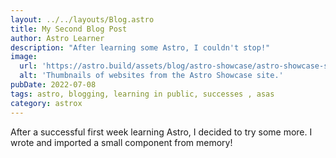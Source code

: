 ```yaml
---
layout: ../../layouts/Blog.astro
title: My Second Blog Post
author: Astro Learner
description: "After learning some Astro, I couldn't stop!"
image:
  url: 'https://astro.build/assets/blog/astro-showcase/astro-showcase-screenshot.jpg'
  alt: 'Thumbnails of websites from the Astro Showcase site.'
pubDate: 2022-07-08
tags: astro, blogging, learning in public, successes , asas
category: astrox
---
```


After a successful first week learning Astro, I decided to try some more. I wrote and imported a small component from memory!
